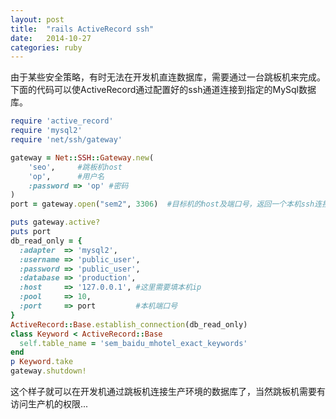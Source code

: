 ```yaml
---
layout: post
title:  "rails ActiveRecord ssh"
date:   2014-10-27
categories: ruby
---
```


由于某些安全策略，有时无法在开发机直连数据库，需要通过一台跳板机来完成。      
下面的代码可以使ActiveRecord通过配置好的ssh通道连接到指定的MySql数据库。    

```ruby
require 'active_record'
require 'mysql2'
require 'net/ssh/gateway'

gateway = Net::SSH::Gateway.new(
    'seo',     #跳板机host
    'op',      #用户名  
    :password => 'op' #密码
)
port = gateway.open("sem2", 3306)  #目标机的host及端口号，返回一个本机ssh连接使用的端口号

puts gateway.active?
puts port
db_read_only = {
  :adapter  => 'mysql2',
  :username => 'public_user',
  :password => 'public_user',
  :database => 'production',
  :host     => '127.0.0.1', #这里需要填本机ip
  :pool     => 10,
  :port     => port         #本机端口号
}
ActiveRecord::Base.establish_connection(db_read_only)
class Keyword < ActiveRecord::Base
  self.table_name = 'sem_baidu_mhotel_exact_keywords'
end
p Keyword.take
gateway.shutdown!

```

这个样子就可以在开发机通过跳板机连接生产环境的数据库了，当然跳板机需要有访问生产机的权限...
